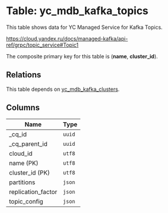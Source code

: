# Table: yc_mdb_kafka_topics

This table shows data for YC Managed Service for Kafka Topics.

https://cloud.yandex.ru/docs/managed-kafka/api-ref/grpc/topic_service#Topic1

The composite primary key for this table is (**name**, **cluster_id**).

## Relations

This table depends on [yc_mdb_kafka_clusters](yc_mdb_kafka_clusters.md).

## Columns

| Name          | Type          |
| ------------- | ------------- |
|_cq_id|`uuid`|
|_cq_parent_id|`uuid`|
|cloud_id|`utf8`|
|name (PK)|`utf8`|
|cluster_id (PK)|`utf8`|
|partitions|`json`|
|replication_factor|`json`|
|topic_config|`json`|